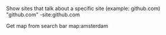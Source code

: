 

Show sites that talk about a specific site (example: github.com)
"github.com" -site:github.com

Get map from search bar
map:amsterdam
